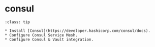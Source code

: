# consul

```{admonition} Purpose
:class: tip

* Install [Consul](https://developer.hashicorp.com/consul/docs).
* Configure Consul Service Mesh.
* Configure Consul & Vault integration.
```

